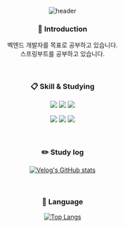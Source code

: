 <div align="center">
  

![header](https://capsule-render.vercel.app/api?type=slice&color=auto&height=300&section=header&text=Jimin's%20Github&fontSize=80&fontColor=000000)

###  :wave: Introduction
벡엔드 개발자를 목표로 공부하고 있습니다.  
스프링부트를 공부하고 있습니다.

<br/>

###  :clipboard: Skill & Studying

<img src="https://img.shields.io/badge/JAVA-007396?style=for-the-badge&logo=java&logoColor=white"> <img src="https://img.shields.io/badge/spring-6DB33F?style=for-the-badge&logo=spring&logoColor=white"/> <img src="https://img.shields.io/badge/springboot-6DB33F?style=for-the-badge&logo=springboot&logoColor=white"/>

 <img src="https://img.shields.io/badge/MySQL-4479A1?style=for-the-badge&logo=MySQL&logoColor=white"> <img src="https://img.shields.io/badge/intellijidea-3178C6?style=for-the-badge&logo=intellijidea&logoColor=white"/> <img src="https://img.shields.io/badge/github-181717?style=for-the-badge&logo=github&logoColor=white">

<br/>


### :pencil2: Study log



  
[![Velog's GitHub stats](https://velog-readme-stats.vercel.app/api/list?name=2jooin1207)](https://velog.io/@2jooin1207) 

<br/>

### :page_with_curl: Language

[![Top Langs](https://github-readme-stats.vercel.app/api/top-langs/?username=jimins5042&langs_count=8)](https://github.com/jimins5042/github-readme-stats)


</div>
